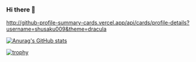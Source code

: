 ### Hi there 👋

http://github-profile-summary-cards.vercel.app/api/cards/profile-details?username=shusaku009&theme=dracula

[![Anurag's GitHub stats](https://github-readme-stats.vercel.app/api?username=shusaku009&theme=dark)](https://github.com/shusaku009/github-readme-stats)

[![trophy](https://github-profile-trophy.vercel.app/?username=shusaku009&rank=-C,-B&theme=dracula)](https://github.com/shusaku009/github-profile-trophy)

<!--
**shusaku009/shusaku009** is a ✨ _special_ ✨ repository because its `README.md` (this file) appears on your GitHub profile.

Here are some ideas to get you started:

- 🔭 I’m currently working on ...
- 🌱 I’m currently learning ...
- 👯 I’m looking to collaborate on ...
- 🤔 I’m looking for help with ...
- 💬 Ask me about ...
- 📫 How to reach me: ...
- 😄 Pronouns: ...
- ⚡ Fun fact: ...
-->
